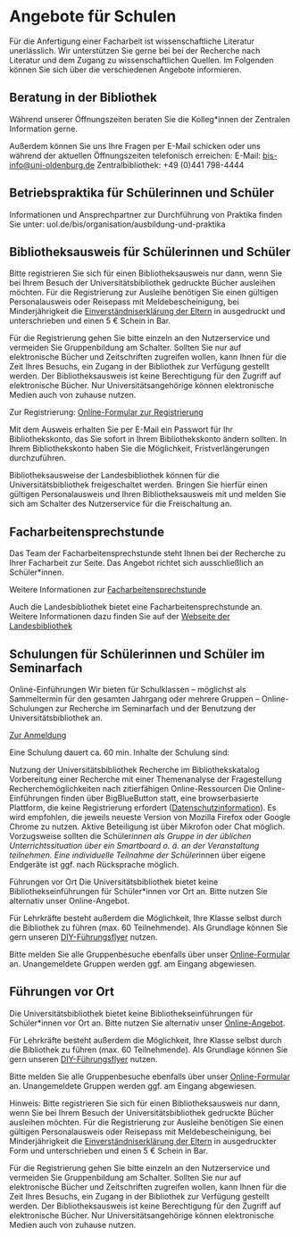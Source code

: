 # Angebote für Schulen
Für die Anfertigung einer Facharbeit ist wissenschaftliche Literatur unerlässlich. Wir unterstützen Sie gerne bei bei der Recherche nach Literatur und dem Zugang zu wissenschaftlichen Quellen. Im Folgenden können Sie sich über die verschiedenen Angebote informieren.

## Beratung in der Bibliothek
Während unserer Öffnungszeiten beraten Sie die Kolleg*innen der Zentralen Information gerne.

Außerdem können Sie uns Ihre Fragen per E-Mail schicken oder uns während der aktuellen Öffnungszeiten telefonisch erreichen:
E-Mail: bis-info@uni-oldenburg.de
Zentralbibliothek: +49 (0)441 798-4444

## Betriebspraktika für Schülerinnen und Schüler
Informationen und Ansprechpartner zur Durchführung von Praktika finden Sie unter: uol.de/bis/organisation/ausbildung-und-praktika

## Bibliotheksausweis für Schülerinnen und Schüler
Bitte registrieren Sie sich für einen Bibliotheksausweis nur dann, wenn Sie bei Ihrem Besuch der Universitätsbibliothek gedruckte Bücher ausleihen möchten. Für die Registrierung zur Ausleihe benötigen Sie einen gültigen Personalausweis oder Reisepass mit Meldebescheinigung, bei Minderjährigkeit die [Einverständniserklärung der Eltern](https://uol.de/fileadmin/user_upload/bis/2015/pdf_ab_2015/formulare/formular_Einverstaendniserklaerung_schueler.pdf?v=1616147753) in ausgedruckt und unterschrieben und einen 5 € Schein in Bar.

Für die Registrierung gehen Sie bitte einzeln an den Nutzerservice und vermeiden Sie Gruppenbildung am Schalter. Sollten Sie nur auf elektronische Bücher und Zeitschriften zugreifen wollen, kann Ihnen für die Zeit Ihres Besuchs, ein Zugang in der Bibliothek zur Verfügung gestellt werden. Der Bibliotheksausweis ist keine Berechtigung für den Zugriff auf elektronische Bücher. Nur Universitätsangehörige können elektronische Medien auch von zuhause nutzen.

Zur Registrierung: [Online-Formular zur Registrierung](https://alma01.bis.uni-oldenburg.de/idm/?page=registration&language=de)

Mit dem Ausweis erhalten Sie per E-Mail ein Passwort für Ihr Bibliothekskonto, das Sie sofort in Ihrem Bibliothekskonto ändern sollten. In Ihrem Bibliothekskonto haben Sie die Möglichkeit, Fristverlängerungen durchzuführen.

Bibliotheksausweise der Landesbibliothek können für die Universitätsbibliothek freigeschaltet werden. Bringen Sie hierfür einen gültigen Personalausweis und Ihren Bibliotheksausweis mit und melden Sie sich am Schalter des Nutzerservice für die Freischaltung an.

## Facharbeitensprechstunde
Das Team der Facharbeitensprechstunde steht Ihnen bei der Recherche zu Ihrer Facharbeit zur Seite. Das Angebot richtet sich ausschließlich an Schüler*innen.

Weitere Informationen zur [Facharbeitensprechstunde](https://uol.de/bis/lernen-und-arbeiten/schulungen-und-fuehrungen/schuelerfuehrungen/facharbeitensprechstunde)

Auch die Landesbibliothek bietet eine Facharbeitensprechstunde an. Weitere Informationen dazu finden Sie auf der [Webseite der Landesbibliothek](https://www.lb-oldenburg.de/)

## Schulungen für Schülerinnen und Schüler im Seminarfach
Online-Einführungen
Wir bieten für Schulklassen – möglichst als Sammeltermin für den gesamten Jahrgang oder mehrere Gruppen – Online-Schulungen zur Recherche im Seminarfach und der Benutzung der Universitätsbibliothek an.

[Zur Anmeldung](https://uol.de/bis/schuelerfuehrung/anmeldung)

Eine Schulung dauert ca. 60 min. Inhalte der Schulung sind:

Nutzung der Universitätsbibliothek
Recherche im Bibliothekskatalog
Vorbereitung einer Recherche mit einer Themenanalyse der Fragestellung
Recherchemöglichkeiten nach zitierfähigen Online-Ressourcen
Die Online-Einführungen finden über BigBlueButton statt, eine browserbasierte Plattform, die keine Registrierung erfordert ([Datenschutzinformation](https://uol.de/fileadmin/user_upload/dism/Datenschutzerklaerungen/BBB/BBB_DS-Info_GerEng.pdf?v=1727851917)). Es wird empfohlen, die jeweils neueste Version von Mozilla Firefox oder Google Chrome zu nutzen. Aktive Beteiligung ist über Mikrofon oder Chat möglich. Vorzugsweise sollten die Schüler*innen als Gruppe in der üblichen Unterrichtssituation über ein Smartboard o. ä. an der Veranstaltung teilnehmen. Eine individuelle Teilnahme der Schüler*innen über eigene Endgeräte ist ggf. nach Rücksprache möglich.

Führungen vor Ort
Die Universitätsbibliothek bietet keine Bibliothekseinführungen für Schüler*innen vor Ort an. Bitte nutzen Sie alternativ unser Online-Angebot.

Für Lehrkräfte besteht außerdem die Möglichkeit, Ihre Klasse selbst durch die Bibliothek zu führen (max. 60 Teilnehmende). Als Grundlage können Sie gern unseren [DIY-Führungsflyer](https://uol.de/fileadmin/user_upload/bis/BIS_Schulungsmaterialien/BIS_UOL_Fuehrung.pdf?v=1670330633) nutzen.

Bitte melden Sie alle Gruppenbesuche ebenfalls über unser [Online-Formular](https://uol.de/bis/schuelerfuehrung/anmeldung) an. Unangemeldete Gruppen werden ggf. am Eingang abgewiesen.

## Führungen vor Ort
Die Universitätsbibliothek bietet keine Bibliothekseinführungen für Schüler*innen vor Ort an. Bitte nutzen Sie alternativ unser [Online-Angebot](https://uol.de/fileadmin/user_upload/bis/BIS_Schulungsmaterialien/BIS_UOL_Fuehrung.pdf?v=1670330633).

Für Lehrkräfte besteht außerdem die Möglichkeit, Ihre Klasse selbst durch die Bibliothek zu führen (max. 60 Teilnehmende). Als Grundlage können Sie gern unseren [DIY-Führungsflyer](https://uol.de/fileadmin/user_upload/bis/BIS_Schulungsmaterialien/BIS_UOL_Fuehrung.pdf?v=1670330633) nutzen.

Bitte melden Sie alle Gruppenbesuche ebenfalls über unser [Online-Formular](https://uol.de/fileadmin/user_upload/bis/BIS_Schulungsmaterialien/BIS_UOL_Fuehrung.pdf?v=1670330633) an. Unangemeldete Gruppen werden ggf. am Eingang abgewiesen.

Hinweis: Bitte registrieren Sie sich für einen Bibliotheksausweis nur dann, wenn Sie bei Ihrem Besuch der Universitätsbibliothek gedruckte Bücher ausleihen möchten. Für die Registrierung zur Ausleihe benötigen Sie einen gültigen Personalausweis oder Reisepass mit Meldebescheinigung, bei Minderjährigkeit die [Einverständniserklärung der Eltern](https://uol.de/fileadmin/user_upload/bis/2015/pdf_ab_2015/formulare/formular_Einverstaendniserklaerung_schueler.pdf?v=1616147753) in ausgedruckter Form und unterschrieben und einen 5 € Schein in Bar.

Für die Registrierung gehen Sie bitte einzeln an den Nutzerservice und vermeiden Sie Gruppenbildung am Schalter. Sollten Sie nur auf elektronische Bücher und Zeitschriften zugreifen wollen, kann Ihnen für die Zeit Ihres Besuchs, ein Zugang in der Bibliothek zur Verfügung gestellt werden. Der Bibliotheksausweis ist keine Berechtigung für den Zugriff auf elektronische Bücher. Nur Universitätsangehörige können elektronische Medien auch von zuhause nutzen.
